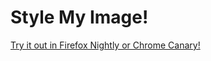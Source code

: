 Style My Image!
==============

[Try it out in Firefox Nightly or Chrome Canary!](http://azasypkin.github.io/style-my-image/)
